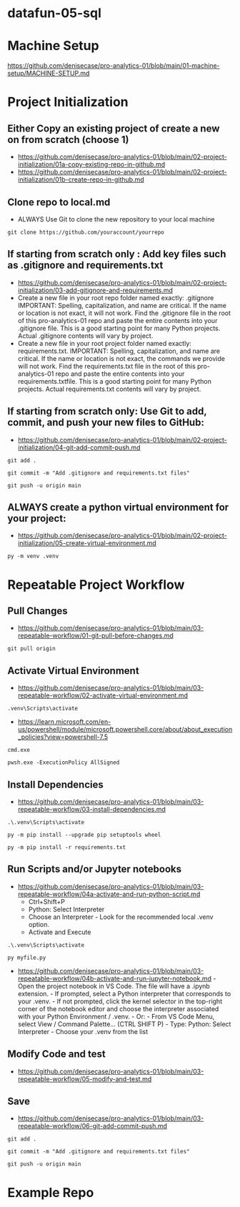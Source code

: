 # datafun-05-sql

# Machine Setup
https://github.com/denisecase/pro-analytics-01/blob/main/01-machine-setup/MACHINE-SETUP.md

# Project Initialization
## Either Copy an existing project of create a new on from scratch (choose 1)
  - https://github.com/denisecase/pro-analytics-01/blob/main/02-project-initialization/01a-copy-existing-repo-in-github.md
  - https://github.com/denisecase/pro-analytics-01/blob/main/02-project-initialization/01b-create-repo-in-github.md
## Clone repo to local.md
- ALWAYS Use Git to clone the new repository to your local machine
```
git clone https://github.com/youraccount/yourrepo
```
## If starting from scratch only : Add key files such as .gitignore and requirements.txt
  - https://github.com/denisecase/pro-analytics-01/blob/main/02-project-initialization/03-add-gitignore-and-requirements.md
  - Create a new file in your root repo folder named exactly: .gitignore IMPORTANT: Spelling, capitalization, and name are critical. If the name or location is not exact, it will not work. Find the .gitignore file in the root of this pro-analytics-01 repo and paste the entire contents into your .gitignore file. This is a good starting point for many Python projects. Actual .gitignore contents will vary by project.
  - Create a new file in your root project folder named exactly: requirements.txt. IMPORTANT: Spelling, capitalization, and name are critical. If the name or location is not exact, the commands we provide will not work. Find the requirements.txt file in the root of this pro-analytics-01 repo and paste the entire contents into your requirements.txtfile. This is a good starting point for many Python projects. Actual requirements.txt contents will vary by project.
## If starting from scratch only: Use Git to add, commit, and push your new files to GitHub:
  - https://github.com/denisecase/pro-analytics-01/blob/main/02-project-initialization/04-git-add-commit-push.md
```
git add .
```
```
git commit -m "Add .gitignore and requirements.txt files"
```
```
git push -u origin main
```
## ALWAYS create a python virtual environment for your project:
  - https://github.com/denisecase/pro-analytics-01/blob/main/02-project-initialization/05-create-virtual-environment.md
```
py -m venv .venv
```

# Repeatable Project Workflow
## Pull Changes
  - https://github.com/denisecase/pro-analytics-01/blob/main/03-repeatable-workflow/01-git-pull-before-changes.md
```
git pull origin 
```
## Activate Virtual Environment
  - https://github.com/denisecase/pro-analytics-01/blob/main/03-repeatable-workflow/02-activate-virtual-environment.md
```
.venv\Scripts\activate
```
  - https://learn.microsoft.com/en-us/powershell/module/microsoft.powershell.core/about/about_execution_policies?view=powershell-7.5
```
cmd.exe
```
```
pwsh.exe -ExecutionPolicy AllSigned
```
## Install Dependencies
  - https://github.com/denisecase/pro-analytics-01/blob/main/03-repeatable-workflow/03-install-dependencies.md
```
.\.venv\Scripts\activate
```
```
py -m pip install --upgrade pip setuptools wheel
```
```
py -m pip install -r requirements.txt
```
## Run Scripts and/or Jupyter notebooks
  - https://github.com/denisecase/pro-analytics-01/blob/main/03-repeatable-workflow/04a-activate-and-run-python-script.md
    - Ctrl+Shift+P
    - Python: Select Interpreter
    - Choose an Interpreter - Look for the recommended local .venv option.
    - Activate and Execute
```
.\.venv\Scripts\activate
```
```
py myfile.py
```
- https://github.com/denisecase/pro-analytics-01/blob/main/03-repeatable-workflow/04b-activate-and-run-jupyter-notebook.md
      - Open the project notebook in VS Code. The file will have a .ipynb extension.
      - If prompted, select a Python interpreter that corresponds to your .venv.
      - If not prompted, click the kernel selector in the top-right corner of the notebook editor and choose the interpreter associated with your Python Environment / .venv.
      - Or:
        - From VS Code Menu, select View / Command Palette... (CTRL SHIFT P)
        - Type: Python: Select Interpreter
        - Choose your .venv from the list
## Modify Code and test
  - https://github.com/denisecase/pro-analytics-01/blob/main/03-repeatable-workflow/05-modify-and-test.md
## Save
  - https://github.com/denisecase/pro-analytics-01/blob/main/03-repeatable-workflow/06-git-add-commit-push.md
```
git add .
```
```
git commit -m "Add .gitignore and requirements.txt files"
```
```
git push -u origin main
```

# Example Repo


